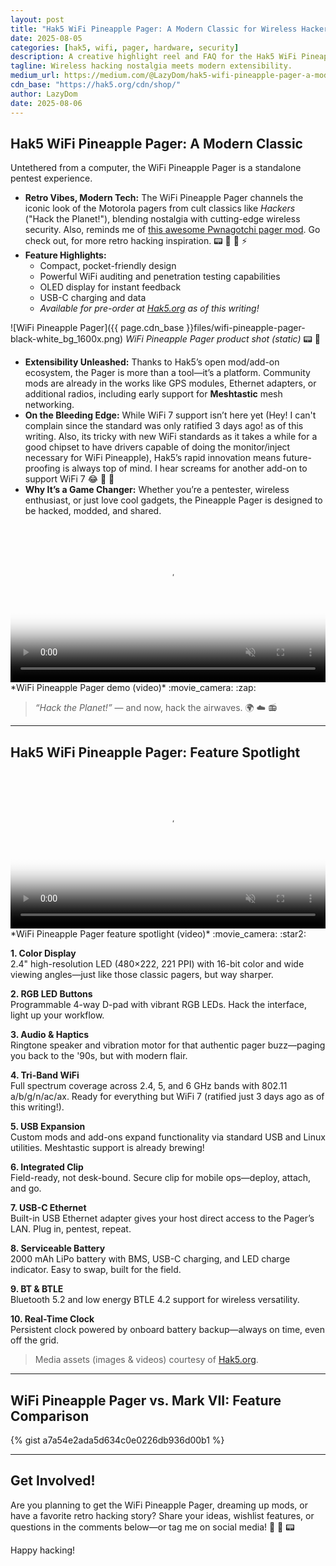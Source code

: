 ```yaml
---
layout: post
title: "Hak5 WiFi Pineapple Pager: A Modern Classic for Wireless Hackers"
date: 2025-08-05
categories: [hak5, wifi, pager, hardware, security]
description: A creative highlight reel and FAQ for the Hak5 WiFi Pineapple Pager, blending retro vibes, extensibility, and modern wireless pentesting features.
tagline: Wireless hacking nostalgia meets modern extensibility.
medium_url: https://medium.com/@LazyDom/hak5-wifi-pineapple-pager-a-modern-classic-00d5252819f5
cdn_base: "https://hak5.org/cdn/shop/"
author: LazyDom
date: 2025-08-06
---
```


## Hak5 WiFi Pineapple Pager: A Modern Classic

Untethered from a computer, the WiFi Pineapple Pager is a standalone pentest experience.

- **Retro Vibes, Modern Tech:** The WiFi Pineapple Pager channels the iconic look of the Motorola pagers from cult classics like _Hackers_ ("Hack the Planet!"), blending nostalgia with cutting-edge wireless security. Also, reminds me of [this awesome Pwnagotchi pager mod](https://cyberspacemanmike.com/2024/04/17/hackers-pwnagotchi-pager-case-on-talking-sasquatch/). Go check out, for more retro hacking inspiration. :pager: :satellite: :pineapple: :zap:
- **Feature Highlights:**
  - Compact, pocket-friendly design
  - Powerful WiFi auditing and penetration testing capabilities
  - OLED display for instant feedback
  - USB-C charging and data
  - _Available for pre-order at [Hak5.org](https://hak5.org/) as of this writing!_
<!--more-->
![WiFi Pineapple Pager]({{ page.cdn_base }}files/wifi-pineapple-pager-black-white_bg_1600x.png)
*WiFi Pineapple Pager product shot (static)* :pager: :pineapple:

- **Extensibility Unleashed:** Thanks to Hak5’s open mod/add-on ecosystem, the Pager is more than a tool—it’s a platform. Community mods are already in the works like GPS modules, Ethernet adapters, or additional radios, including early support for **Meshtastic** mesh networking.
- **On the Bleeding Edge:** While WiFi 7 support isn’t here yet (Hey! I can't complain since the standard was only ratified 3 days ago! as of this writing. Also, its tricky with new WiFi standards as it takes a while for a good chipset to have drivers capable of doing the monitor/inject necessary for WiFi Pineapple), Hak5’s rapid innovation means future-proofing is always top of mind. I hear screams for another add-on to support WiFi 7 :joy: :rocket: :signal_strength:
- **Why It’s a Game Changer:** Whether you’re a pentester, wireless enthusiast, or just love cool gadgets, the Pineapple Pager is designed to be hacked, modded, and shared.

<video controls width="100%" poster="{{ page.cdn_base }}files/wifi-pineapple-pager-black-white_bg_1600x.png" autoplay muted>
  <source src="{{ page.cdn_base }}videos/c/vp/8051d11567b24ef69bf5fe73b35d0f90/8051d11567b24ef69bf5fe73b35d0f90.HD-1080p-7.2Mbps-51551256.mp4" type="video/mp4">
  Your browser does not support the video tag.
</video>
*WiFi Pineapple Pager demo (video)* :movie_camera: :zap:

> _“Hack the Planet!”_ — and now, hack the airwaves. :earth_africa: :cloud: :radio:

---

## Hak5 WiFi Pineapple Pager: Feature Spotlight

<video controls width="100%" poster="{{ page.cdn_base }}files/wifi-pineapple-pager-black-white_bg_1600x.png" autoplay muted>
  <source src="{{ page.cdn_base }}videos/c/vp/17320ef9d92a454ba34ee1f14415f987/17320ef9d92a454ba34ee1f14415f987.HD-1080p-7.2Mbps-53988370.mp4" type="video/mp4">
  Your browser does not support the video tag.
</video>
*WiFi Pineapple Pager feature spotlight (video)* :movie_camera: :star2:

**1. Color Display**  
2.4" high-resolution LED (480×222, 221 PPI) with 16-bit color and wide viewing angles—just like those classic pagers, but way sharper.

**2. RGB LED Buttons**  
Programmable 4-way D-pad with vibrant RGB LEDs. Hack the interface, light up your workflow.

**3. Audio & Haptics**  
Ringtone speaker and vibration motor for that authentic pager buzz—paging you back to the '90s, but with modern flair.

**4. Tri-Band WiFi**  
Full spectrum coverage across 2.4, 5, and 6 GHz bands with 802.11 a/b/g/n/ac/ax. Ready for everything but WiFi 7 (ratified just 3 days ago as of this writing!).

**5. USB Expansion**  
Custom mods and add-ons expand functionality via standard USB and Linux utilities. Meshtastic support is already brewing!

**6. Integrated Clip**  
Field-ready, not desk-bound. Secure clip for mobile ops—deploy, attach, and go.

**7. USB-C Ethernet**  
Built-in USB Ethernet adapter gives your host direct access to the Pager’s LAN. Plug in, pentest, repeat.

**8. Serviceable Battery**  
2000 mAh LiPo battery with BMS, USB-C charging, and LED charge indicator. Easy to swap, built for the field.

**9. BT & BTLE**  
Bluetooth 5.2 and low energy BTLE 4.2 support for wireless versatility.

**10. Real-Time Clock**  
Persistent clock powered by onboard battery backup—always on time, even off the grid.

> Media assets (images & videos) courtesy of [Hak5.org](https://hak5.org/).

---

## WiFi Pineapple Pager vs. Mark VII: Feature Comparison

{% gist a7a54e2ada5d634c0e0226db936d00b1 %}

---

## Get Involved!

Are you planning to get the WiFi Pineapple Pager, dreaming up mods, or have a favorite retro hacking story? Share your ideas, wishlist features, or questions in the comments below—or tag me on social media! :speech_balloon: :rocket: :pager:

Happy hacking!
